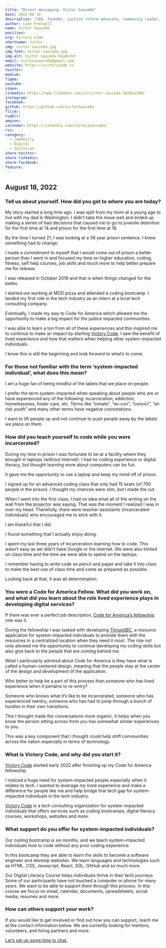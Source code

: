 ```yaml
---
title: "Direct messaging: Victor Sauceda"
date: 2022-08-18
description: "CEO, founder, justice reform advocate, community leader, change agent"
author: Luke Fretwell
name: Victor Sauceda
position:   
org: Victory Code
shortname: Victor
img: victor-sauceda.jpg
img-feat: victor-sauceda.jpg
img-alt: Victor Sauceda headshot
email: victorasauceda@gmail.com
website: https://victorycode.co
twitter: 
medium:
figma:
youtube:
vimeo:
linkedin: https://www.linkedin.com/in/victor-sauceda-10202a190/
instagram:
facebook:
github: https://github.com/victorSauceda
flickr:
tumblr:
amazon: 
calendar: https://calendly.com/victorasauceda/
rss:
category:
  - Community
  - Digital
  - Inclusion
share-twitter: 
share-linkedin: 
share-facebook: 
feature:
---
```


## August 18, 2022


### Tell us about yourself. How did you get to where you are today?

My story started a long time ago. I was split from my mom at a young age to live with my dad in Washington. I didn’t take the move well and ended up making a series of bad decisions that caused me to go to juvenile detention for the first time at 14 and prison for the first time at 18.

By the time I turned 21, I was looking at a 36 year prison sentence. I knew something had to change.

I made a commitment to myself that I would come out of prison a better person than I went in and focused my time on higher education, coding, fitness, self help courses, job skills and much more to help better prepare me for release.

I was released in October 2019 and that is when things changed for the better.

I started out working at MOD pizza and attended a coding bootcamp. I landed my first role in the tech industry as an intern at a local tech consulting company.

Eventually, I made my way to Code for America which allowed me the opportunity to make a big impact for the justice impacted communities.

I was able to learn a ton from all of these experiences and this inspired me to continue to make an impact by starting [Victory Code](https://www.victorycode.co/). I saw the benefit of lived experience and how that matters when helping other system-impacted individuals. 

I know this is still the beginning and look forward to what’s to come. 


### For those not familiar with the term ‘system-impacted individual’, what does this mean?

I am a huge fan of being mindful of the labels that we place on people.

I prefer the term system-impacted when speaking about people who are or have experienced any of the following: incarceration, addiction, homelessness, foster care, etc. Terms like “inmate”, “ex-con”, “convict”, “at-risk youth” and many other terms have negative connotations.

I want to lift people up and not continue to push people away by the labels we place on them.


### How did you teach yourself to code while you were incarcerated?

During my time in prison I was fortunate to be at a facility where they brought in laptops (without internet). I had no coding experience or digital literacy, but thought learning more about computers can be fun.

It gave me the opportunity to use a laptop and keep my mind off of prison.

I signed up for an advanced coding class that only had 15 seats (of 700 people in the prison). I thought my chances were slim, but I made the cut.

When I went into the first class, I had no idea what all of the writing on the wall from the projector was saying. That was the moment I realized I was in over my head. Thankfully, there were teacher-assistants (incarcerated-individuals) who encouraged me to stick with it.

I am thankful that I did.

I found something that I actually enjoy doing.

I spent my last three years of incarceration learning how to code. This wasn’t easy as we didn’t have Google or the internet. We were also limited on class time and the time we were able to spend on the laptops.

I remember having to write code on pencil and paper and take it into class to make the best use of class time and come as prepared as possible.

Looking back at that, it was all determination.


### You were a Code for America Fellow. What did you work on, and what did you learn about the role lived experience plays in developing digital services?

If there was ever a perfect job description, [Code for America’s fellowship](https://codeforamerica.org/programs/network/community-fellowship/) role was it.

During the fellowship I was tasked with developing [ThriveSBC](https://www.thrivesbc.com/), a resource application for system-impacted individuals to provide them with the resources in a centralized location when they need it most. The role not only allowed me the opportunity to continue developing my coding skills but also give back to the people that are coming behind me.

What I particularly admired about Code for America is they have what is called a human-centered design, meaning that the people stay at the center of the design and development of the application.

Who better to help be a part of this process than someone who has lived experience when it pertains to re-entry?

Someone who knows what it’s like to be incarcerated, someone who has experienced reentry, someone who has had to jump through a bunch of hurdles in their own transitions.

This I thought made the conversations more organic, it helps when you know the person sitting across from you has somewhat similar experiences to you.

This was a key component that I thought could help shift communities across the nation especially in terms of technology.


### What is Victory Code, and why did you start it?

[Victory Code](https://www.victorycode.co/) started early 2022 after finishing up my Code for America fellowship.

I noticed a huge need for system-impacted people especially when it relates to tech. I wanted to leverage my lived experience and make a difference for people like me and help bridge that tech gap for system-impacted individuals in the tech industry.

[Victory Code](https://www.victorycode.co/) is a tech consulting organization for system-impacted individuals that offers services such as coding bootcamps, digital literacy courses, workshops, websites and more. 


### What support do you offer for system-impacted individuals?

Our coding bootcamp is six months, and we teach system-impacted individuals how to code without any prior coding experience.

In this bootcamp they are able to learn the skills to become a software engineer and develop websites. We learn languages and technologies such as HTML, CSS, Javascript, React, SQL, GitHub and so much more.

Our Digital Literacy Course helps individuals thrive in their tech journeys. Some of our participants have not touched a computer or phone for many years. We want to be able to support them through this process. In this course we focus on email, calendar, documents, spreadsheets, social media, resumes and more. 


### How can others support your work?

If you would like to get involved or find out how you can support, reach me at the contact information below. We are currently looking for mentors, volunteers, and hiring partners and more.

[Let’s set up some time to chat.](https://www.victorycode.co/contact-us)